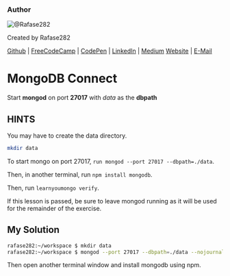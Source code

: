 ### Author

![@Rafase282](https://avatars0.githubusercontent.com/Rafase282?&s=128)

Created by Rafase282

[Github](https://github.com/Rafase282) | [FreeCodeCamp](http://www.freecodecamp.com/rafase282) | [CodePen](http://codepen.io/Rafase282/) | [LinkedIn](https://www.linkedin.com/in/rafase282) | [Medium](https://medium.com/@Rafase282) [Website](https://rafase282.github.io/) | [E-Mail](mailto:rafase282@gmail.com)

# MongoDB Connect

Start **mongod** on port **27017** with _data_ as the **dbpath**

## HINTS

You may have to create the data directory.

```bash
mkdir data
```

To start mongo on port 27017, `run mongod --port 27017 --dbpath=./data`.

Then, in another terminal, run `npm install mongodb`.

Then, run `learnyoumongo verify`.

If this lesson is passed, be sure to leave mongod running as it will be used for the remainder of the exercise.

## My Solution

```bash
rafase282:~/workspace $ mkdir data
rafase282:~/workspace $ mongod --port 27017 --dbpath=./data --nojournal
```

Then open another terminal window and install mongodb using npm.

